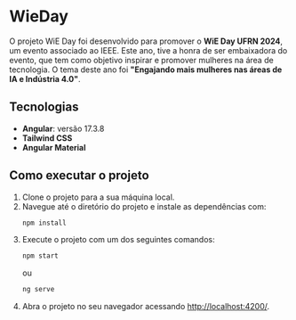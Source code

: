 # WieDay
O projeto WiE Day foi desenvolvido para promover o **WiE Day UFRN 2024**, um evento associado ao IEEE. Este ano, tive a honra de ser embaixadora do evento, que tem como objetivo inspirar e promover mulheres na área de tecnologia. O tema deste ano foi **"Engajando mais mulheres nas áreas de IA e Indústria 4.0"**.

## Tecnologias
- **Angular**: versão 17.3.8
- **Tailwind CSS**
- **Angular Material**

## Como executar o projeto 
1. Clone o projeto para a sua máquina local.
2. Navegue até o diretório do projeto e instale as dependências com:
    ```bash
    npm install
    ```
3. Execute o projeto com um dos seguintes comandos:
    ```bash
    npm start
    ```
    ou
    ```bash
    ng serve
    ```
4. Abra o projeto no seu navegador acessando [http://localhost:4200/](http://localhost:4200/).
